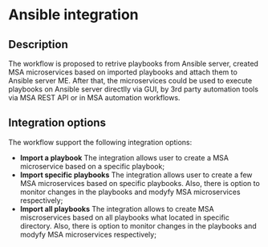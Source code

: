 # Ansible integration
## Description
The workflow is proposed to retrive playbooks from Ansible server, created MSA microservices based on imported playbooks and attach them to Ansible server ME. After that, the microservices could be used to execute playbooks on Ansible server directlly via GUI, by 3rd party automation tools via MSA REST API or in MSA automation workflows.
## Integration options
The workflow support the following integration options:
 - **Import a playbook**          The integration allows user to create a MSA microservice based on a specific playbook;
 - **Import specific playbooks**  The integration allows user to create a few MSA microservices based on specific playbooks. Also, there is option to monitor changes in the playbooks and modyfy MSA microservices respectively; 
 - **Import all playbooks**      The integration allows to create MSA miscroservices based on all playbooks what located in specific directory. Also, there is option to monitor changes in the playbooks and modyfy MSA microservices respectively;
 
